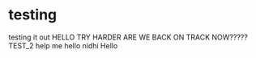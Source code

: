 # testing
testing it out
HELLO
TRY HARDER
ARE WE BACK ON TRACK NOW?????
TEST_2
help me
hello nidhi
Hello